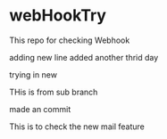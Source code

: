 # webHookTry
This repo for checking Webhook


adding new line
added another
thrid day

trying in new

THis is from sub branch

made an commit

This is to check the new mail feature
